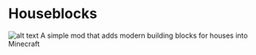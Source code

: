 # Houseblocks
![alt text](https://i.imgur.com/JigBCGw.png)
A simple mod that adds modern building blocks for houses into Minecraft
